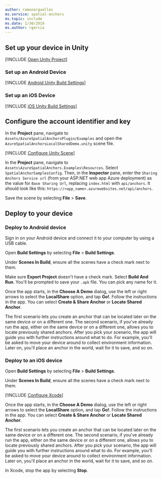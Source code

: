 ```yaml
---
author: ramonarguelles
ms.service: spatial-anchors
ms.topic: include
ms.date: 1/30/2019
ms.author: rgarcia
---
```

## Set up your device in Unity

[!INCLUDE [Open Unity Project](spatial-anchors-open-unity-project.md)]

### Set up an Android Device

[!INCLUDE [Android Unity Build Settings](spatial-anchors-unity-android-build-settings.md)]

### Set up an iOS Device

[!INCLUDE [iOS Unity Build Settings](spatial-anchors-unity-ios-build-settings.md)]

## Configure the account identifier and key

In the **Project** pane, navigate to `Assets/AzureSpatialAnchorsPlugin/Examples` and open the `AzureSpatialAnchorsLocalSharedDemo.unity` scene file.

[!INCLUDE [Configure Unity Scene](spatial-anchors-unity-configure-scene.md)]

In the **Project** pane, navigate to `Assets\AzureSpatialAnchors.Examples\Resources`. Select `SpatialAnchorSamplesConfig`. Then, in the **Inspector** pane, enter the `Sharing Anchors Service url` (from your ASP.NET web app Azure deployment) as the value for `Base Sharing Url`, replacing `index.html` with `api/anchors`. It should look like this: `https://<app_name>.azurewebsites.net/api/anchors`.

Save the scene by selecting **File** > **Save**.

## Deploy to your device

### Deploy to Android device

Sign in on your Android device and connect it to your computer by using a USB cable.

Open **Build Settings** by selecting **File** > **Build Settings**.

Under **Scenes In Build**, ensure all the scenes have a check mark next to them.

Make sure **Export Project** doesn't have a check mark. Select **Build And Run**. You'll be prompted to save your `.apk` file. You can pick any name for it.

Once the app starts, in the **Choose A Demo** dialog, use the left or right arrows to select the **LocalShare** option, and tap **Go!**. Follow the instructions in the app. You can select **Create & Share Anchor** or **Locate Shared Anchor**.

The first scenario lets you create an anchor that can be located later on the same device or on a different one.
The second scenario, if you've already run the app, either on the same device or on a different one, allows you
to locate previously shared anchors. After you pick your scenario, the app will guide you with further
instructions around what to do. For example, you'll be asked to move your device around to collect environment
information. Later on, you'll place an anchor in the world, wait for it to save, and so on.

### Deploy to an iOS device

Open **Build Settings** by selecting **File** > **Build Settings**.

Under **Scenes In Build**, ensure all the scenes have a check mark next to them.

[!INCLUDE [Configure Xcode](spatial-anchors-unity-ios-xcode.md)]

Once the app starts, in the **Choose A Demo** dialog, use the left or right arrows to select the **LocalShare** option, and tap **Go!**. Follow the instructions in the app. You can select **Create & Share Anchor** or **Locate Shared Anchor**.

The first scenario lets you create an anchor that can be located later on the same device or on a different one.
The second scenario, if you've already run the app, either on the same device or on a different one, allows you
to locate previously shared anchors. After you pick your scenario, the app will guide you with further
instructions around what to do. For example, you'll be asked to move your device around to collect environment
information. Later on, you'll place an anchor in the world, wait for it to save, and so on.

In Xcode, stop the app by selecting **Stop**.

